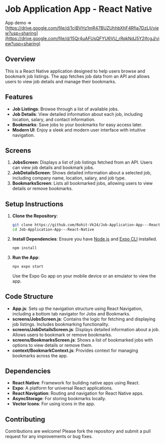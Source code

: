 # Job Application App - React Native


App demo => [https://drive.google.com/file/d/1cjBVHz1mR47BUZUhhbXhF4Rfja7DzLlj/view?usp=sharing](https://drive.google.com/file/d/15Qr4uAFUsQFYU6VU_rRqkNdJ5Y2jfcgJ/view?usp=sharing)

## Overview

This is a React Native application designed to help users browse and bookmark job listings. The app fetches job data from an API and allows users to view job details and manage their bookmarks.

## Features

- **Job Listings**: Browse through a list of available jobs.
- **Job Details**: View detailed information about each job, including location, salary, and contact information.
- **Bookmarks**: Save jobs to your bookmarks for easy access later.
- **Modern UI**: Enjoy a sleek and modern user interface with intuitive navigation.

## Screens

1. **JobsScreen**: Displays a list of job listings fetched from an API. Users can view job details and bookmark jobs.
2. **JobDetailsScreen**: Shows detailed information about a selected job, including company name, location, salary, and job type.
3. **BookmarksScreen**: Lists all bookmarked jobs, allowing users to view details or remove bookmarks.

## Setup Instructions

1. **Clone the Repository**:
   ```bash
   git clone https://github.com/Rohit-Vk24/Job-Application-App---React-Native.git
   cd Job-Application-App---React-Native
   ```

2. **Install Dependencies**:
   Ensure you have [Node.js](https://nodejs.org/) and [Expo CLI](https://docs.expo.dev/get-started/installation/) installed.
   ```bash
   npm install
   ```

3. **Run the App**:
   ```bash
   npx expo start
   ```
   Use the Expo Go app on your mobile device or an emulator to view the app.

## Code Structure

- **App.js**: Sets up the navigation structure using React Navigation, including a bottom tab navigator for Jobs and Bookmarks.
- **screens/JobsScreen.js**: Contains the logic for fetching and displaying job listings. Includes bookmarking functionality.
- **screens/JobDetailsScreen.js**: Displays detailed information about a job. Allows users to bookmark or remove bookmarks.
- **screens/BookmarksScreen.js**: Shows a list of bookmarked jobs with options to view details or remove them.
- **context/BookmarkContext.js**: Provides context for managing bookmarks across the app.

## Dependencies

- **React Native**: Framework for building native apps using React.
- **Expo**: A platform for universal React applications.
- **React Navigation**: Routing and navigation for React Native apps.
- **AsyncStorage**: For storing bookmarks locally.
- **Vector Icons**: For using icons in the app.

## Contributing

Contributions are welcome! Please fork the repository and submit a pull request for any improvements or bug fixes.


